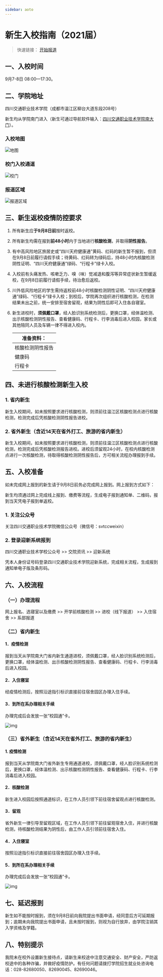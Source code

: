 ```yaml
---
sidebar: aoto
---
```

# 新生入校指南（2021届）

> 快速链接： [开始报道](./新生入校.html#五、入校准备)

## 一、入校时间

9月7-8日 08:00—17:30。

## 二、学院地址

四川交通职业技术学院（成都市温江区柳台大道东段208号）

新生均从学院南门进入（新生可通过导航软件输入：[四川交通职业技术学院南大门](https://surl.amap.com/1AuaDd45g19)）。

### 入校地图

![地图](/img/maptd.png)

### 校门入校通道

![校门](/img/xiaomen.jpg)

### 报道区域

![报道区域](/img/报道区域.png)

## 三、新生返校疫情防控要求

1. 所有新生应**于9月8日前**按时返校。

2. 所有新生均需在报到**前48小时**内于当地进行**核酸检测**，并取得**阴性报告**。

3. 有中高风险地区旅居史或“四川天府健康通”黄码、红码的新生暂不报到，但须在9月8日前履行请假手续；待黄码、红码转为绿码后，持48小时内核酸检测阴性证明、“四川天府健康通”绿码、“行程卡”绿卡入校。

4. 入校前有头痛发热、咳嗽乏力、嗅（味）觉减退和腹泻等异常症状新生暂缓返校，在9月8日前履行请假手续，待治愈后返校。

5. 川外低风险地区的学生需持返校前48小时核酸检测阴性证明、“四川天府健康通”绿码、“行程卡”绿卡入校；到校后，学院再次组织进行核酸检测，在检测结果未出之前，统一安排至宿舍留观，结果为阴性后即可入住各自寝室。

6. 新生进校时，**须佩戴口罩**，经人脸识别系统检测后，更换口罩，经体温检测、出示核酸检测阴性报告、查看健康码、行程卡、行李消毒后进入校园，家长或其他陪同人员及车辆一律不得进入校内。

   | 准备资料：       |
   | ---------------- |
   | 核酸检测阴性报告 |
   | 健康码           |
   | 行程卡           |

## 四、未进行核酸检测新生入校

### 1. 省内新生

新生入校期间，如未按照要求进行核酸检测，则须前往温江区核酸检测点进行核酸检测，检测完成后凭核酸检测阴性报告进校。

### 2. 省外新生（含近14天在省外打工、旅游的省内新生）

新生入校期间，如未按照要求进行核酸检测，则须前往温江区核酸检测点进行核酸检测，检测完成后凭核酸检测报告进校。进校后须留观24小时，在校内核酸检测点进行一次核酸检测，待取得核酸检测阴性报告后，方可相关流程办理报到手续。

## 五、入校准备

如未完成网上报到的新生请于9月8日前务必完成网上报到。网上报到方式如下：

新生均须通过网上完成线上报到、缴费等流程，生成电子报到通知单、二维码，报到当天凭电子报到单返校。

### 1. 关注公众号

关注四川交通职业技术学院微信公众号（微信号：svtccweixin）

### 2. 登录迎新系统报到

四川交通职业技术学校公众号 >> 交院资讯 >> 迎新系统

凭本人身份证号码登录四川交通职业技术学院迎新系统，完成相关流程，生成报到通知单电子版及条形码。

## 六、入校流程

### （一）办理流程

网上报名、选寝室以及缴费 >> 开学前核酸检测 >> 进校（线下报道） >> 入住宿舍 >> 系部报道

### （二）省内新生

#### 1．疫情检测

报到当天从学院南大门省内新生通道进校，须佩戴口罩，经人脸识别系统检测后，更换口罩，经体温检测、出示核酸检测阴性报告、查看健康码、行程卡、行李消毒后进入校园。

#### 2．入住寝室

经疫情检测后，按照沿途指引标识直接前往宿舍园区办理入住手续。

#### 3．到所在系办理相关手续

办理完成后会发放一张“校园通”卡。

![img](http://zsjyc.svtcc.edu.cn/__local/2/AA/F2/2C15834E1FFD40000186C1F3329_DE2683BB_275093.png)

### （三）省外新生（含近14天在省外打工、旅游的省内新生）

#### 1. 疫情检测

报到当天从学院南大门省外新生专用通道进校，须佩戴口罩，经人脸识别系统检测后，更换口罩，经体温检测、出示核酸检测阴性报告、查看健康码、行程卡、行李消毒后进入校园。

#### 2．核酸检测

新生进入校园后按照通道标识，在工作人员引领下前往宿舍留观点进行核酸检测。

#### 3．留观

省外新生一律引导至留观区域，在工作人员引领下前往留观宿舍入住，并进行核酸检测，待核酸检测结果为阴性后，由工作人员引领前往宿舍入住。

#### 4．入住寝室

按照沿途指引标识直接前往宿舍园区办理入住手续。

#### 5．到所在系办理相关手续

办理完成后会发放一张“校园通”卡。

![img](http://zsjyc.svtcc.edu.cn/__local/2/AA/F2/2C15834E1FFD40000186C1F3329_DE2683BB_275093.png)

## 七、延迟报到

新生如不能按时报到，须在9月8日前向我院提出书面申请，经同意后方可延期报到；逾期未向我院提出书面申请，且未按时报到，则视为自行放弃，由学院注销其入学资格及学籍。

## 八、特别提示

我院未在校外设置新生接待点，请新生来校途中注意交通安全、财产安全，严防返校途中的各种诈骗，并做好疫情防护。有任何问题请拨打学院招生就业处咨询电话：028-82680050、82690045、82690046。
